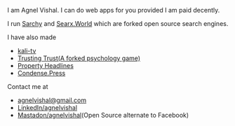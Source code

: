 


I am Agnel Vishal. I can do web apps for you provided I am paid decently.

I run <a href="http://sarchy.tech">Sarchy</a> and <a href="https://searx.world">Searx.World</a> which are forked open source search engines.

I have also made
* <a href="https://kali-tv.com ">kali-tv</a>
* <a href="https://agnelvishal.github.io/TrustingTrust"> Trusting Trust(A forked psychology game) </a>
* <a href="https://propertyheadlines.co"> Property Headlines </a> 
* <a href="http://condense.press">Condense.Press</a>

Contact me at 
* <a href="mailto:agnelvishal@gmail.com">agnelvishal@gmail.com</a>
* <a href="https://www.linkedin.com/in/agnel-vishal-3a419694">LinkedIn/agnelvishal</a> 
* <a href="https://fosstodon.org/@agnelvishal">Mastadon/agnelvishal</a>(Open Source alternate to Facebook)

